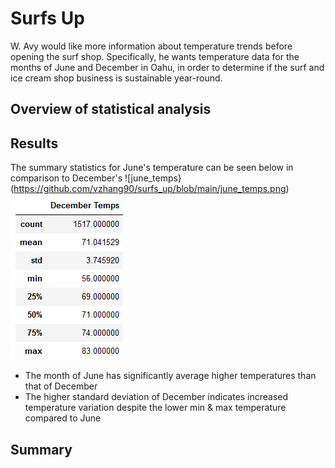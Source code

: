 # Surfs Up
W. Avy would like more information about temperature trends before opening the surf shop. Specifically, he wants temperature data for the months of June and December in Oahu, in order to determine if the surf and ice cream shop business is sustainable year-round.

## Overview of statistical analysis

## Results
The summary statistics for June's temperature can be seen below in comparison to December's
![june_temps}(https://github.com/vzhang90/surfs_up/blob/main/june_temps.png)  ![dec_temps](https://github.com/vzhang90/surfs_up/blob/main/dec_temps.png)
- The month of June has significantly average higher temperatures than that of December
- The higher standard deviation of December indicates increased temperature variation despite the lower min & max temperature compared to June

## Summary

